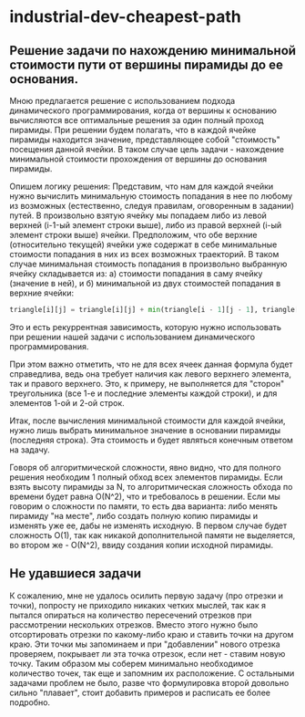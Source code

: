 # industrial-dev-cheapest-path

## Решение задачи по нахождению минимальной стоимости пути от вершины пирамиды до ее основания.
Мною предлагается решение с использованием подхода динамического программирования, когда от вершины к основанию вычисляются все оптимальные решения за один полный проход пирамиды.
При решении будем полагать, что в каждой ячейке пирамиды находится значение, представляющее собой "стоимость" посещения данной ячейки. В таком случае цель задачи - нахождение минимальной стоимости прохождения от вершины до основания пирамиды.

Опишем логику решения:
Представим, что нам для каждой ячейки нужно вычислить минимальную стоимость попадания в нее по любому из возможных (естественно, следуя правилам, оговоренным в задании) путей. В произвольно взятую ячейку мы попадаем либо из левой верхней (i-1-ый элемент строки выше), либо из правой верхней (i-ый элемент строки выше) ячейки. Предположим, что обе верхние (относительно текущей) ячейки уже содержат в себе минимальные стоимости попадания в них из всех возможных траекторий. В таком случае минимальная стоимость попадания в произвольно выбранную ячейку складывается из: а) стоимости попадания в саму ячейку (значение в ней), и б) минимальной из двух стоимостей попадания в верхние ячейки:
```python
triangle[i][j] = triangle[i][j] + min(triangle[i - 1][j - 1], triangle[i - 1][j])
```

Это и есть рекуррентная зависимость, которую нужно использовать при решении нашей задачи с использованием динамического программирования.

При этом важно отметить, что не для всех ячеек данная формула будет справедлива, ведь она требует наличия как левого верхнего элемента, так и правого верхнего. Это, к примеру, не выполняется для "сторон" треугольника (все 1-е и последние элементы каждой строки), и для элементов 1-ой и 2-ой строк.

Итак, после вычисления минимальной стоимости для каждой ячейки, нужно лишь выбрать минимальное значение в основании пирамиды (последняя строка). Эта стоимость и будет являться конечным ответом на задачу.

Говоря об алгоритмической сложности, явно видно, что для полного решения необходим 1 полный обход всех элементов пирамиды. Если взять высоту пирамиды за N, то алгоритмическая сложность обхода по времени будет равна O(N^2), что и требовалось в решении. Если мы говорим о сложности по памяти, то есть два варианта: либо менять пирамиду "на месте", либо создать полную копию пирамиды и изменять уже ее, дабы не изменять исходную. В первом случае будет сложность O(1), так как никакой дополнительной памяти не выделяется, во втором же - O(N^2), ввиду создания копии исходной пирамиды.


## Не удавшиеся задачи
К сожалению, мне не удалось осилить первую задачу (про отрезки и точки), попросту не приходило никаких четких мыслей, так как я пытался опираться на количество пересечений отрезков при рассмотрении нескольких отрезков. Вместо этого нужно было отсортировать отрезки по какому-либо краю и ставить точки на другом краю. Эти точки мы запоминаем и при "добавлении" нового отрезка проверяем, покрывает ли эта точка отрезок, если нет - ставим новую точку. Таким образом мы соберем минимально необходимое количество точек, так еще и запомним их расположение.
С остальными задачами проблем не было, разве что формулировка второй довольно сильно "плавает", стоит добавить примеров и расписать ее более подробно.


